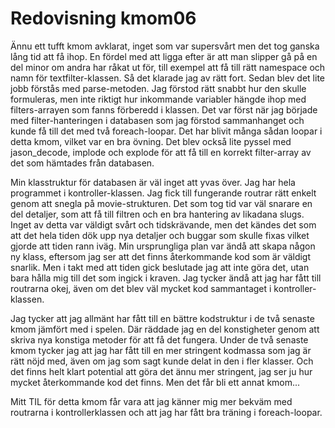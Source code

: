 ---
---
Redovisning kmom06
=========================
Ännu ett tufft kmom avklarat, inget som var supersvårt men det tog ganska lång tid att få ihop. En fördel med att ligga efter är att man slipper gå på en del minor om andra har råkat ut för, till exempel att få till rätt namespace och namn för textfilter-klassen. Så det klarade jag av rätt fort. Sedan blev det lite jobb förstås med parse-metoden. Jag förstod rätt snabbt hur den skulle formuleras, men inte riktigt hur inkommande variabler hängde ihop med filters-arrayen som fanns förberedd i klassen. Det var först när jag började med filter-hanteringen i databasen som jag förstod sammanhanget och kunde få till det med två foreach-loopar. Det har blivit många sådan loopar i detta kmom, vilket var en bra övning. Det blev också lite pyssel med jason_decode, implode och explode för att få till en korrekt filter-array av det som hämtades från databasen.

Min klasstruktur för databasen är väl inget att yvas över. Jag har hela programmet i kontroller-klassen. Jag fick till fungerande routrar rätt enkelt genom att snegla på movie-strukturen. Det som tog tid var väl snarare en del detaljer, som att få till filtren och en bra hantering av likadana slugs. Inget av detta var väldigt svårt och tidskrävande, men det kändes det som att det hela tiden dök upp nya detaljer och buggar som skulle fixas vilket gjorde att tiden rann iväg. Min ursprungliga plan var ändå att skapa någon ny klass, eftersom jag ser att det finns återkommande kod som är väldigt snarlik. Men i takt med att tiden gick beslutade jag att inte göra det, utan bara hålla mig till det som ingick i kraven. Jag tycker ändå att jag har fått till routrarna okej, även om det blev väl mycket kod sammantaget i kontroller-klassen.

Jag tycker att jag allmänt har fått till en bättre kodstruktur i de två senaste kmom jämfört med i spelen. Där räddade jag en del konstigheter genom att skriva nya konstiga metoder för att få det fungera. Under de två senaste kmom tycker jag att jag har fått till en mer stringent kodmassa som jag är rätt nöjd med, även om jag som sagt kunde delat in den i fler klasser. Och det finns helt klart potential att göra det ännu mer stringent, jag ser ju hur mycket återkommande kod det finns. Men det får bli ett annat kmom...

Mitt TIL för detta kmom får vara att jag känner mig mer bekväm med routrarna i kontrollerklassen och att jag har fått bra träning i foreach-loopar.
